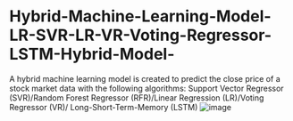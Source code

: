# Hybrid-Machine-Learning-Model-LR-SVR-LR-VR-Voting-Regressor-LSTM-Hybrid-Model-
A hybrid machine learning model is created to predict the close price of a stock market data with the following algorithms: Support Vector Regressor (SVR)/Random Forest Regressor (RFR)/Linear Regression (LR)/Voting Regressor (VR)/ Long-Short-Term-Memory (LSTM)
![image](https://github.com/user-attachments/assets/a0b4cb36-9af6-46d0-b509-96d2e234c17d)
